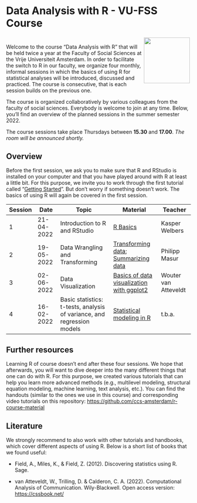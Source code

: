 Data Analysis with R - VU-FSS Course
================

<div style="padding: 0.2em;">

<img src="https://upload.wikimedia.org/wikipedia/commons/thumb/1/1b/R_logo.svg/1200px-R_logo.svg.png" width = 125 align="right" />

</div>

Welcome to the course “Data Analysis with R” that will be held twice a
year at the Faculty of Social Sciences at the Vrije Universiteit
Amsterdam. In order to facilitate the switch to R in our faculty, we
organize four monthly, informal sessions in which the basics of using R
for statistical analyses will be introduced, discussed and practiced.
The course is consecutive, that is each session builds on the previous
one.

The course is organized collaboratively by various colleagues from the
faculty of social sciences. Everybody is welcome to join at any time.
Below, you’ll find an overview of the planned sessions in the summer
semester 2022.

The course sessions take place Thursdays between **15.30** and
**17.00**. *The room will be announced shortly.*

## Overview

Before the first session, we ask you to make sure that R and RStudio is
installed on your computer and that you have played around with R at
least a little bit. For this purpose, we invite you to work through the
first tutorial called “[Getting
Started](https://github.com/ccs-amsterdam/r-course-material/blob/master/tutorials/R_basics_1_getting_started_short.md)”.
But don’t worry if something doesn’t work. The basics of using R will
again be covered in the first session.

| Session | Date       | Topic                                                                  | Material                                                                                                                                                                                                                                    | Teacher              |
|---------|------------|------------------------------------------------------------------------|---------------------------------------------------------------------------------------------------------------------------------------------------------------------------------------------------------------------------------------------|----------------------|
| 1       | 21-04-2022 | Introduction to R and RStudio                                          | [R Basics](https://github.com/masurp/VU_CADC/blob/main/tutorials/R_basics_introduction.md)                                                                                                                                                  | Kasper Welbers       |
| 2       | 19-05-2022 | Data Wrangling and Transforming                                        | [Transforming data](https://github.com/ccs-amsterdam/r-course-material/blob/master/tutorials/R-tidy-5-transformation.md); [Summarizing data](https://github.com/ccs-amsterdam/r-course-material/blob/master/tutorials/R-tidy-5b-groupby.md) | Philipp Masur        |
| 3       | 02-06-2022 | Data Visualization                                                     | [Basics of data visualization with ggplot2](https://github.com/ccs-amsterdam/r-course-material/blob/master/tutorials/r-tidy-3_7-visualization.md)                                                                                           | Wouter van Atteveldt |
| 4       | 16-02-2022 | Basic statistics: t-tests, analysis of variance, and regression models | [Statistical modeling in R](https://github.com/ccs-amsterdam/r-course-material/blob/master/tutorials/simple_modeling.md)                                                                                                                    | t.b.a.               |

## Further resources

Learning R of course doesn’t end after these four sessions. We hope that
afterwards, you will want to dive deeper into the many different things
that one can do with R. For this purpose, we created various tutorials
that can help you learn more advanced methods (e.g., multilevel
modeling, structural equation modeling, machine learning, text analysis,
etc.). You can find the handouts (similar to the ones we use in this
course) and corresponding video tutorials on this repository:
<https://github.com/ccs-amsterdam/r-course-material>

## Literature

We strongly recommend to also work with other tutorials and handbooks,
which cover different aspects of using R. Below is a short list of books
that we found useful:

-   Field, A., Miles, K., & Field, Z. (2012). Discovering statistics
    using R. Sage.

-   van Atteveldt, W., Trilling, D. & Calderon, C. A. (2022).
    Computational Analysis of Communication. Wily-Blackwell. Open access
    version: <https://cssbook.net/>

